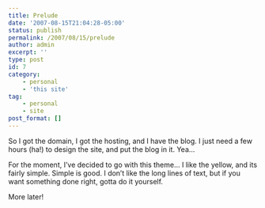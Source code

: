```yaml
---
title: Prelude
date: '2007-08-15T21:04:28-05:00'
status: publish
permalink: /2007/08/15/prelude
author: admin
excerpt: ''
type: post
id: 7
category:
    - personal
    - 'this site'
tag:
    - personal
    - site
post_format: []
---
```

So I got the domain, I got the hosting, and I have the blog. I just need a few hours (ha!) to design the site, and put the blog in it. Yea...

For the moment, I’ve decided to go with this theme... I like the yellow, and its fairly simple. Simple is good. I don’t like the long lines of text, but if you want something done right, gotta do it yourself.

More later!